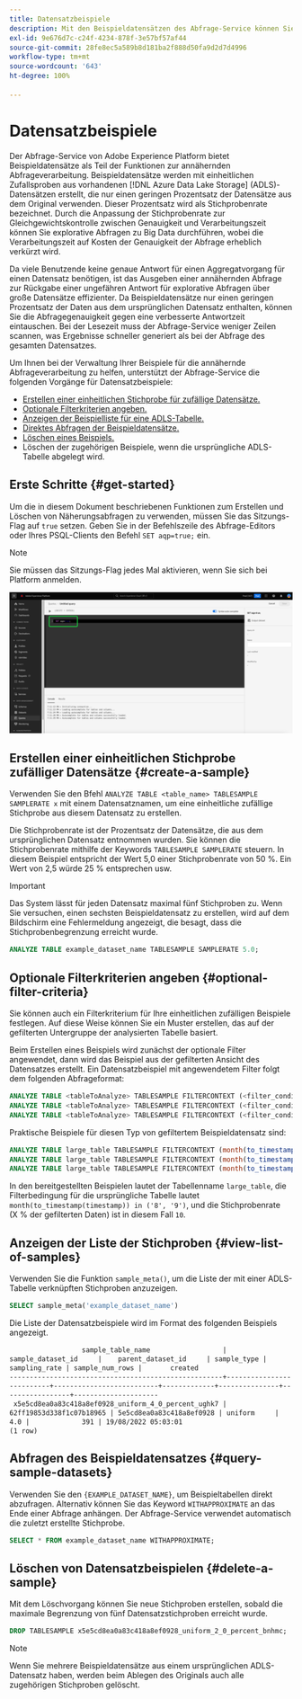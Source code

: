 ```yaml
---
title: Datensatzbeispiele
description: Mit den Beispieldatensätzen des Abfrage-Service können Sie explorative Abfragen zu Big Data durchführen. Dies verkürzt die Verarbeitungszeit, verringert jedoch die Abfragegenauigkeit. In diesem Handbuch erfahren Sie, wie Sie Ihre Beispiele für die annähernde Abfrageverarbeitung verwalten können
exl-id: 9e676d7c-c24f-4234-878f-3e57bf57af44
source-git-commit: 28fe8ec5a589b8d181ba2f888d50fa9d2d7d4996
workflow-type: tm+mt
source-wordcount: '643'
ht-degree: 100%

---
```


# Datensatzbeispiele

Der Abfrage-Service von Adobe Experience Platform bietet Beispieldatensätze als Teil der Funktionen zur annähernden Abfrageverarbeitung. Beispieldatensätze werden mit einheitlichen Zufallsproben aus vorhandenen [!DNL Azure Data Lake Storage] (ADLS)-Datensätzen erstellt, die nur einen geringen Prozentsatz der Datensätze aus dem Original verwenden. Dieser Prozentsatz wird als Stichprobenrate bezeichnet. Durch die Anpassung der Stichprobenrate zur Gleichgewichtskontrolle zwischen Genauigkeit und Verarbeitungszeit können Sie explorative Abfragen zu Big Data durchführen, wobei die Verarbeitungszeit auf Kosten der Genauigkeit der Abfrage erheblich verkürzt wird.

Da viele Benutzende keine genaue Antwort für einen Aggregatvorgang für einen Datensatz benötigen, ist das Ausgeben einer annähernden Abfrage zur Rückgabe einer ungefähren Antwort für explorative Abfragen über große Datensätze effizienter. Da Beispieldatensätze nur einen geringen Prozentsatz der Daten aus dem ursprünglichen Datensatz enthalten, können Sie die Abfragegenauigkeit gegen eine verbesserte Antwortzeit eintauschen. Bei der Lesezeit muss der Abfrage-Service weniger Zeilen scannen, was Ergebnisse schneller generiert als bei der Abfrage des gesamten Datensatzes.

Um Ihnen bei der Verwaltung Ihrer Beispiele für die annähernde Abfrageverarbeitung zu helfen, unterstützt der Abfrage-Service die folgenden Vorgänge für Datensatzbeispiele:

- [Erstellen einer einheitlichen Stichprobe für zufällige Datensätze.](#create-a-sample)
- [Optionale Filterkriterien angeben.](##optional-filter-criteria)
- [Anzeigen der Beispielliste für eine ADLS-Tabelle.](#view-list-of-samples)
- [Direktes Abfragen der Beispieldatensätze.](#query-sample-datasets)
- [Löschen eines Beispiels.](#delete-a-sample)
- Löschen der zugehörigen Beispiele, wenn die ursprüngliche ADLS-Tabelle abgelegt wird.

## Erste Schritte {#get-started}

Um die in diesem Dokument beschriebenen Funktionen zum Erstellen und Löschen von Näherungsabfragen zu verwenden, müssen Sie das Sitzungs-Flag auf `true` setzen. Geben Sie in der Befehlszeile des Abfrage-Editors oder Ihres PSQL-Clients den Befehl `SET aqp=true;` ein.

>[!NOTE]
>
>Sie müssen das Sitzungs-Flag jedes Mal aktivieren, wenn Sie sich bei Platform anmelden.

![Der Abfrage-Editor mit dem hervorgehobenen Befehl &quot;SET aqp=true;&quot;.](../images/essential-concepts/set-session-flag.png)

## Erstellen einer einheitlichen Stichprobe zufälliger Datensätze {#create-a-sample}

Verwenden Sie den Bfehl `ANALYZE TABLE <table_name> TABLESAMPLE SAMPLERATE x` mit einem Datensatznamen, um eine einheitliche zufällige Stichprobe aus diesem Datensatz zu erstellen.

Die Stichprobenrate ist der Prozentsatz der Datensätze, die aus dem ursprünglichen Datensatz entnommen wurden. Sie können die Stichprobenrate mithilfe der Keywords `TABLESAMPLE SAMPLERATE` steuern. In diesem Beispiel entspricht der Wert 5,0 einer Stichprobenrate von 50 %. Ein Wert von 2,5 würde 25 % entsprechen usw.

>[!IMPORTANT]
>
>Das System lässt für jeden Datensatz maximal fünf Stichproben zu. Wenn Sie versuchen, einen sechsten Beispieldatensatz zu erstellen, wird auf dem Bildschirm eine Fehlermeldung angezeigt, die besagt, dass die Stichprobenbegrenzung erreicht wurde.

```sql
ANALYZE TABLE example_dataset_name TABLESAMPLE SAMPLERATE 5.0;
```

## Optionale Filterkriterien angeben {#optional-filter-criteria}

Sie können auch ein Filterkriterium für Ihre einheitlichen zufälligen Beispiele festlegen. Auf diese Weise können Sie ein Muster erstellen, das auf der gefilterten Untergruppe der analysierten Tabelle basiert.

Beim Erstellen eines Beispiels wird zunächst der optionale Filter angewendet, dann wird das Beispiel aus der gefilterten Ansicht des Datensatzes erstellt. Ein Datensatzbeispiel mit angewendetem Filter folgt dem folgenden Abfrageformat:

```sql
ANALYZE TABLE <tableToAnalyze> TABLESAMPLE FILTERCONTEXT (<filter_condition>) SAMPLERATE X.Y;
ANALYZE TABLE <tableToAnalyze> TABLESAMPLE FILTERCONTEXT (<filter_condition_1> AND/OR <filter_condition_2>) SAMPLERATE X.Y;
ANALYZE TABLE <tableToAnalyze> TABLESAMPLE FILTERCONTEXT (<filter_condition_1> AND (<filter_condition_2> OR <filter_condition_3>)) SAMPLERATE X.Y;
```

Praktische Beispiele für diesen Typ von gefiltertem Beispieldatensatz sind:

```sql
ANALYZE TABLE large_table TABLESAMPLE FILTERCONTEXT (month(to_timestamp(timestamp)) in ('8', '9')) SAMPLERATE 10;
ANALYZE TABLE large_table TABLESAMPLE FILTERCONTEXT (month(to_timestamp(timestamp)) in ('8', '9') AND product.name = "product1") SAMPLERATE 10;
ANALYZE TABLE large_table TABLESAMPLE FILTERCONTEXT (month(to_timestamp(timestamp)) in ('8', '9') AND (product.name = "product1" OR product.name = "product2")) SAMPLERATE 10;
```

In den bereitgestellten Beispielen lautet der Tabellenname `large_table`, die Filterbedingung für die ursprüngliche Tabelle lautet `month(to_timestamp(timestamp)) in ('8', '9')`, und die Stichprobenrate (X % der gefilterten Daten) ist in diesem Fall `10`.

## Anzeigen der Liste der Stichproben {#view-list-of-samples}

Verwenden Sie die Funktion `sample_meta()`, um die Liste der mit einer ADLS-Tabelle verknüpften Stichproben anzuzeigen.

```sql
SELECT sample_meta('example_dataset_name')
```

Die Liste der Datensatzbeispiele wird im Format des folgenden Beispiels angezeigt.

```shell
                  sample_table_name                  |    sample_dataset_id     |    parent_dataset_id     | sample_type | sampling_rate | sample_num_rows |       created      
-----------------------------------------------------+--------------------------+--------------------------+-------------+---------------+-----------------+---------------------
 x5e5cd8ea0a83c418a8ef0928_uniform_4_0_percent_ughk7 | 62ff19853d338f1c07b18965 | 5e5cd8ea0a83c418a8ef0928 | uniform     |           4.0 |             391 | 19/08/2022 05:03:01
(1 row)
```

## Abfragen des Beispieldatensatzes {#query-sample-datasets}

Verwenden Sie den `{EXAMPLE_DATASET_NAME}`, um Beispieltabellen direkt abzufragen. Alternativ können Sie das Keyword `WITHAPPROXIMATE` an das Ende einer Abfrage anhängen. Der Abfrage-Service verwendet automatisch die zuletzt erstellte Stichprobe.

```sql
SELECT * FROM example_dataset_name WITHAPPROXIMATE;
```

## Löschen von Datensatzbeispielen {#delete-a-sample}

Mit dem Löschvorgang können Sie neue Stichproben erstellen, sobald die maximale Begrenzung von fünf Datensatzstichproben erreicht wurde.

```sql
DROP TABLESAMPLE x5e5cd8ea0a83c418a8ef0928_uniform_2_0_percent_bnhmc;
```

>[!NOTE]
>
>Wenn Sie mehrere Beispieldatensätze aus einem ursprünglichen ADLS-Datensatz haben, werden beim Ablegen des Originals auch alle zugehörigen Stichproben gelöscht.
